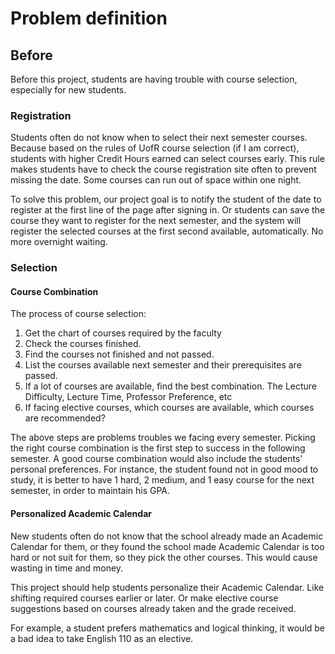 # Problem definition

## Before

Before this project, students are having trouble with course selection, especially for new students.

### Registration

Students often do not know when to select their next semester courses. Because based on the rules of UofR course selection (if I am correct), students with higher Credit Hours earned can select courses early. This rule makes students have to check the course registration site often to prevent missing the date. Some courses can run out of space within one night.

To solve this problem, our project goal is to notify the student of the date to register at the first line of the page after signing in. 
Or students can save the course they want to register for the next semester, and the system will register the selected courses at the first second available, automatically. No more overnight waiting.

### Selection

#### Course Combination

The process of course selection:
  1) Get the chart of courses required by the faculty
  2) Check the courses finished.
  3) Find the courses not finished and not passed.
  4) List the courses available next semester and their prerequisites are passed.
  5) If a lot of courses are available, find the best combination. The Lecture Difficulty, Lecture Time, Professor Preference, etc
  6) If facing elective courses, which courses are available, which courses are recommended?
 
The above steps are problems troubles we facing every semester. Picking the right course combination is the first step to success in the following semester.
A good course combination would also include the students' personal preferences. For instance, the student found not in good mood to study, it is better to have 1 hard, 2 medium, and 1 easy course for the next semester, in order to maintain his GPA.

#### Personalized Academic Calendar

New students often do not know that the school already made an Academic Calendar for them, or they found the school made Academic Calendar is too hard or not suit for them, so they pick the other courses. This would cause wasting in time and money. 

This project should help students personalize their Academic Calendar. Like shifting required courses earlier or later. 
Or make elective course suggestions based on courses already taken and the grade received. 

For example, a student prefers mathematics and logical thinking, it would be a bad idea to take English 110 as an elective.

